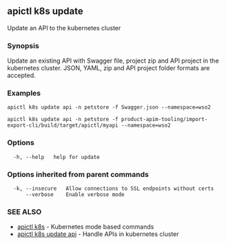## apictl k8s update

Update an API to the kubernetes cluster

### Synopsis

Update an existing API with Swagger file, project zip and API project in the kubernetes cluster. 
JSON, YAML, zip and API project folder formats are accepted.

### Examples

```
apictl k8s update api -n petstore -f Swagger.json --namespace=wso2

apictl k8s update api -n petstore -f product-apim-tooling/import-export-cli/build/target/apictl/myapi --namespace=wso2
```

### Options

```
  -h, --help   help for update
```

### Options inherited from parent commands

```
  -k, --insecure   Allow connections to SSL endpoints without certs
      --verbose    Enable verbose mode
```

### SEE ALSO

* [apictl k8s](apictl_k8s.md)	 - Kubernetes mode based commands
* [apictl k8s update api](apictl_k8s_update_api.md)	 - Handle APIs in kubernetes cluster 

